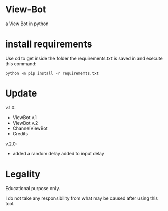 # View-Bot
a View Bot in python

# install requirements
Use cd to get inside the folder the requirements.txt is saved in and execute this command:
```
python -m pip install -r requirements.txt
```
# Update
v.1.0:
  - ViewBot v.1
  - ViewBot v.2
  - ChannelViewBot
  - Credits

v.2.0:
  - added a random delay added to input delay

# Legality
Educational purpose only.

I do not take any responsibility from what may be caused after using this tool.

